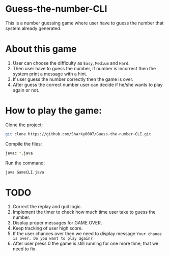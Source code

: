 # Guess-the-number-CLI
This is a number guessing game where user have to guess the number that system already generated.

# About this game
1. User can choose the difficulty as `Easy`, `Medium` and `Hard`.
2. Then user have to guess the number, if number is incorrect then the system print a message with a hint.
3. If user guess the number correctly then the game is over.
4. After guess the correct number user can decide if he/she wants to play again or not.

# How to play the game:
Clone the project: 
```bash
git clone https://github.com/Sharky0007/Guess-the-number-CLI.git
```
Compile the files:
```bash
javac *.java
```
Run the command:
```bash
java GameCLI.java
```

# TODO
1. Correct the replay and quit logic.
2. Implement the timer to check how much time user take to guess the number.
3. Display proper messages for GAME OVER.
4. Keep tracking of user high score.
5. If the user chances over then we need to display message `Your chance is over, Do you want to play again?`
6. After user press 0 the game is still running for one more time, that we need to fix.
